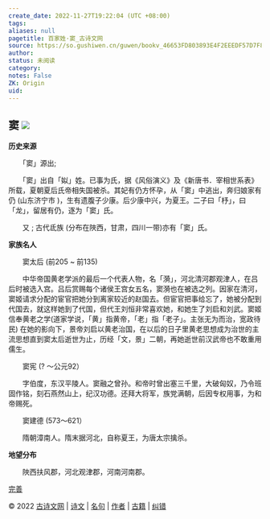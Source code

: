 ```yaml
---
create_date: 2022-11-27T19:22:04 (UTC +08:00)
tags: 
aliases: null
pagetitle: 百家姓·窦_古诗文网
source: https://so.gushiwen.cn/guwen/bookv_46653FD803893E4F2EEEDF57D7F82497.aspx
author: 
status: 未阅读
category: 
notes: False
ZK: Origin
uid: 
---
```


## **窦** ![](https://song.gushiwen.cn/siteimg/speak-er.png)

**历史来源**

　　「窦」源出;

　　「窦」出自「姒」姓。已事为氏，据《风俗演义》及《新唐书．宰相世系表》所载，夏朝夏后氏帝相失国被杀。其妃有仍方怀孕，从「窦」中逃出，奔归娘家有仍 (山东济宁市 )，生有遗腹子少康。后少康中兴，为夏王。二子曰「杼」，曰「龙」，留居有仍，逐为「窦」氏。

　　又 ; 古代氐族 (分布在陜西，甘肃，四川一带)亦有「窦」氏。

**家族名人**

　　窦太后 (前205 ~ 前135)

　　中华帝国黄老学派的最后一个代表人物，名「漪」，河北清河郡观津人，在吕后时被选入宫。吕后赏赐每个诸侯王宫女五名，窦漪也在被选之列。因家在清河，窦姬请求分配的宦官把她分到离家较近的赵国去。但宦官把事给忘了，她被分配到代国去，就这样她到了代国，但代王刘恒非常喜欢她，和她生了刘启和刘武。窦姬信奉黄老之学(道家学说，「黄」指黄帝，「老」指「老子」。主张无为而治，宽政待民) 在她的影向下，景帝刘启以黄老治国，在以后的日子里黄老思想成为治世的主流思想直到窦太后逝世为止，历经「文，景」二朝，再她逝世前汉武帝也不敢重用儒生。

　　窦宪 (? ～公元92）

　　字伯度，东汉平陵人。窦融之曾孙。和帝时曾出塞三千里，大破匈奴，乃令班固作铭，刻石燕然山上，纪汉功德。还拜大将军，族党满朝，后因专权用事，为和帝赐死。

　　窦建德 (573～621）

　　隋朝漳南人。隋末据河北，自称夏王，为唐太宗擒杀。

**地望分布**

　　陜西扶风郡，河北观津郡，河南河南郡。

[完善](https://so.gushiwen.cn/jiucuo.aspx?u=%e7%ab%a0%e8%8a%822345%e3%80%8a%e7%99%be%e5%ae%b6%e5%a7%93%c2%b7%e7%aa%a6%e3%80%8b)

© 2022 [古诗文网](https://www.gushiwen.cn/) | [诗文](https://so.gushiwen.cn/shiwens/) | [名句](https://so.gushiwen.cn/mingjus/) | [作者](https://so.gushiwen.cn/authors/) | [古籍](https://so.gushiwen.cn/guwen/) | [纠错](https://so.gushiwen.cn/jiucuo.aspx?u=)
